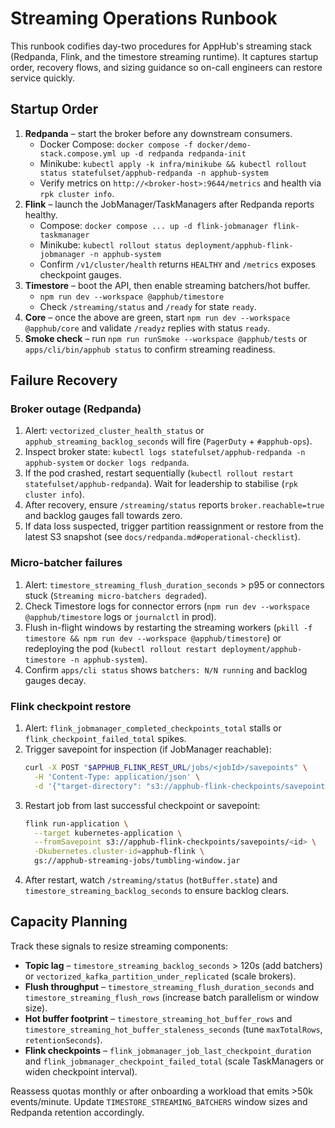 # Streaming Operations Runbook

This runbook codifies day-two procedures for AppHub's streaming stack (Redpanda, Flink, and the timestore streaming runtime). It captures startup order, recovery flows, and sizing guidance so on-call engineers can restore service quickly.

## Startup Order

1. **Redpanda** – start the broker before any downstream consumers.
   - Docker Compose: `docker compose -f docker/demo-stack.compose.yml up -d redpanda redpanda-init`
   - Minikube: `kubectl apply -k infra/minikube && kubectl rollout status statefulset/apphub-redpanda -n apphub-system`
   - Verify metrics on `http://<broker-host>:9644/metrics` and health via `rpk cluster info`.
2. **Flink** – launch the JobManager/TaskManagers after Redpanda reports healthy.
   - Compose: `docker compose ... up -d flink-jobmanager flink-taskmanager`
   - Minikube: `kubectl rollout status deployment/apphub-flink-jobmanager -n apphub-system`
   - Confirm `/v1/cluster/health` returns `HEALTHY` and `/metrics` exposes checkpoint gauges.
3. **Timestore** – boot the API, then enable streaming batchers/hot buffer.
   - `npm run dev --workspace @apphub/timestore`
   - Check `/streaming/status` and `/ready` for state `ready`.
4. **Core** – once the above are green, start `npm run dev --workspace @apphub/core` and validate `/readyz` replies with status `ready`.
5. **Smoke check** – run `npm run runSmoke --workspace @apphub/tests` or `apps/cli/bin/apphub status` to confirm streaming readiness.

## Failure Recovery

### Broker outage (Redpanda)

1. Alert: `vectorized_cluster_health_status` or `apphub_streaming_backlog_seconds` will fire (`PagerDuty` + `#apphub-ops`).
2. Inspect broker state: `kubectl logs statefulset/apphub-redpanda -n apphub-system` or `docker logs redpanda`.
3. If the pod crashed, restart sequentially (`kubectl rollout restart statefulset/apphub-redpanda`). Wait for leadership to stabilise (`rpk cluster info`).
4. After recovery, ensure `/streaming/status` reports `broker.reachable=true` and backlog gauges fall towards zero.
5. If data loss suspected, trigger partition reassignment or restore from the latest S3 snapshot (see `docs/redpanda.md#operational-checklist`).

### Micro-batcher failures

1. Alert: `timestore_streaming_flush_duration_seconds` > p95 or connectors stuck (`Streaming micro-batchers degraded`).
2. Check Timestore logs for connector errors (`npm run dev --workspace @apphub/timestore` logs or `journalctl` in prod).
3. Flush in-flight windows by restarting the streaming workers (`pkill -f timestore && npm run dev --workspace @apphub/timestore`) or redeploying the pod (`kubectl rollout restart deployment/apphub-timestore -n apphub-system`).
4. Confirm `apps/cli status` shows `batchers: N/N running` and backlog gauges decay.

### Flink checkpoint restore

1. Alert: `flink_jobmanager_completed_checkpoints_total` stalls or `flink_checkpoint_failed_total` spikes.
2. Trigger savepoint for inspection (if JobManager reachable):
   ```bash
   curl -X POST "$APPHUB_FLINK_REST_URL/jobs/<jobId>/savepoints" \
     -H 'Content-Type: application/json' \
     -d '{"target-directory": "s3://apphub-flink-checkpoints/savepoints"}'
   ```
3. Restart job from last successful checkpoint or savepoint:
   ```bash
   flink run-application \
     --target kubernetes-application \
     --fromSavepoint s3://apphub-flink-checkpoints/savepoints/<id> \
     -Dkubernetes.cluster-id=apphub-flink \
     gs://apphub-streaming-jobs/tumbling-window.jar
   ```
4. After restart, watch `/streaming/status` (`hotBuffer.state`) and `timestore_streaming_backlog_seconds` to ensure backlog clears.

## Capacity Planning

Track these signals to resize streaming components:

- **Topic lag** – `timestore_streaming_backlog_seconds` > 120s (add batchers) or `vectorized_kafka_partition_under_replicated` (scale brokers).
- **Flush throughput** – `timestore_streaming_flush_duration_seconds` and `timestore_streaming_flush_rows` (increase batch parallelism or window size).
- **Hot buffer footprint** – `timestore_streaming_hot_buffer_rows` and `timestore_streaming_hot_buffer_staleness_seconds` (tune `maxTotalRows`, `retentionSeconds`).
- **Flink checkpoints** – `flink_jobmanager_job_last_checkpoint_duration` and `flink_jobmanager_checkpoint_failed_total` (scale TaskManagers or widen checkpoint interval).

Reassess quotas monthly or after onboarding a workload that emits >50k events/minute. Update `TIMESTORE_STREAMING_BATCHERS` window sizes and Redpanda retention accordingly.
